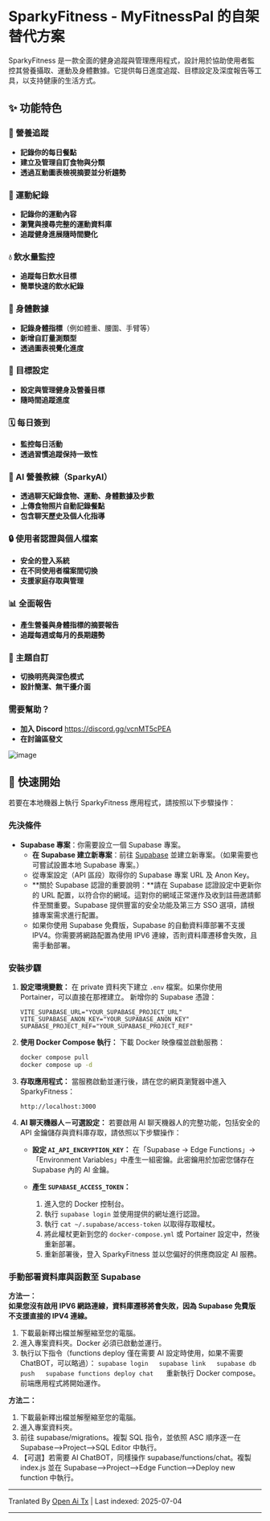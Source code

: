 # SparkyFitness - MyFitnessPal 的自架替代方案

SparkyFitness 是一款全面的健身追蹤與管理應用程式，設計用於協助使用者監控其營養攝取、運動及身體數據。它提供每日進度追蹤、目標設定及深度報告等工具，以支持健康的生活方式。

## ✨ 功能特色

### 🍎 營養追蹤

* **記錄你的每日餐點**
* **建立及管理自訂食物與分類**
* **透過互動圖表檢視摘要並分析趨勢**

### 💪 運動紀錄

* **記錄你的運動內容**
* **瀏覽與搜尋完整的運動資料庫**
* **追蹤健身進展隨時間變化**

### 💧 飲水量監控

* **追蹤每日飲水目標**
* **簡單快速的飲水紀錄**

### 📏 身體數據

* **記錄身體指標**（例如體重、腰圍、手臂等）
* **新增自訂量測類型**
* **透過圖表視覺化進度**

### 🎯 目標設定

* **設定與管理健身及營養目標**
* **隨時間追蹤進度**

### 🗓️ 每日簽到

* **監控每日活動**
* **透過習慣追蹤保持一致性**

### 🤖 AI 營養教練（SparkyAI）

* **透過聊天紀錄食物、運動、身體數據及步數**
* **上傳食物照片自動記錄餐點**
* **包含聊天歷史及個人化指導**

### 🔒 使用者認證與個人檔案

* **安全的登入系統**
* **在不同使用者檔案間切換**
* **支援家庭存取與管理**

### 📊 全面報告

* **產生營養與身體指標的摘要報告**
* **追蹤每週或每月的長期趨勢**

### 🎨 主題自訂

* **切換明亮與深色模式**
* **設計簡潔、無干擾介面**

### 需要幫助？
* **加入 Discord**
  https://discord.gg/vcnMT5cPEA
* **在討論區發文**

![image](https://github.com/user-attachments/assets/ccc7f34e-a663-405f-a4d4-a9888c3197bc)

## 🚀 快速開始

若要在本地機器上執行 SparkyFitness 應用程式，請按照以下步驟操作：

### 先決條件

*   **Supabase 專案**：你需要設立一個 Supabase 專案。
    *   **在 Supabase 建立新專案**：前往 [Supabase](https://app.supabase.com/) 並建立新專案。（如果需要也可嘗試設置本地 Supabase 專案。）
    *   從專案設定（API 區段）取得你的 Supabase 專案 URL 及 Anon Key。
    *   **關於 Supabase 認證的重要說明：**請在 Supabase 認證設定中更新你的 URL 配置，以符合你的網域。這對你的網域正常運作及收到註冊邀請郵件至關重要。Supabase 提供豐富的安全功能及第三方 SSO 選項，請根據專案需求進行配置。
    *   如果你使用 Supabase 免費版，Supabase 的自動資料庫部署不支援 IPV4。你需要將網路配置為使用 IPV6 連線，否則資料庫遷移會失敗，且需手動部署。

### 安裝步驟

1.  **設定環境變數：**
    在 private 資料夾下建立 `.env` 檔案。如果你使用 Portainer，可以直接在那裡建立。
    新增你的 Supabase 憑證：
    ```
    VITE_SUPABASE_URL="YOUR_SUPABASE_PROJECT_URL"
    VITE_SUPABASE_ANON_KEY="YOUR_SUPABASE_ANON_KEY"
    SUPABASE_PROJECT_REF="YOUR_SUPABASE_PROJECT_REF"    
    ```

2.  **使用 Docker Compose 執行：**
    下載 Docker 映像檔並啟動服務：
    ```sh
    docker compose pull
    docker compose up -d
    ```

3.  **存取應用程式：**
    當服務啟動並運行後，請在您的網頁瀏覽器中進入 SparkyFitness：
    ```
    http://localhost:3000
    ```

4.  **AI 聊天機器人－可選設定：**
    若要啟用 AI 聊天機器人的完整功能，包括安全的 API 金鑰儲存與資料庫存取，請依照以下步驟操作：

    *   **設定 `AI_API_ENCRYPTION_KEY`：** 在「Supabase -> Edge Functions」->「Environment Variables」中產生一組密鑰。此密鑰用於加密您儲存在 Supabase 內的 AI 金鑰。

    *   **產生 `SUPABASE_ACCESS_TOKEN`：**
        1.  進入您的 Docker 控制台。
        2.  執行 `supabase login` 並使用提供的網址進行認證。
        3.  執行 `cat ~/.supabase/access-token` 以取得存取權杖。
        4.  將此權杖更新到您的 `docker-compose.yml` 或 Portainer 設定中，然後重新部署。
        5.  重新部署後，登入 SparkyFitness 並以您偏好的供應商設定 AI 服務。
     

### 手動部署資料庫與函數至 Supabase
**方法一：**  
**如果您沒有啟用 IPV6 網路連線，資料庫遷移將會失敗，因為 Supabase 免費版不支援直接的 IPV4 連線。**

   1. 下載最新釋出檔並解壓縮至您的電腦。
   2. 進入專案資料夾。Docker 必須已啟動並運行。
   3. 執行以下指令（functions deploy 僅在需要 AI 設定時使用，如果不需要 ChatBOT，可以略過）：
``
      supabase login  
      supabase link  
      supabase db push  
      supabase functions deploy chat   
``
重新執行 Docker compose。前端應用程式將開始運作。

**方法二：**  
   1. 下載最新釋出檔並解壓縮至您的電腦。  
   2. 進入專案資料夾。  
   3. 前往 supabase/migrations。複製 SQL 指令，並依照 ASC 順序逐一在 Supabase-->Project-->SQL Editor 中執行。  
   4. 【可選】若需要 AI ChatBOT，同樣操作 supabase/functions/chat。複製 index.js 並在 Supabase-->Project-->Edge Function-->Deploy new function 中執行。

---

Tranlated By [Open Ai Tx](https://github.com/OpenAiTx/OpenAiTx) | Last indexed: 2025-07-04

---